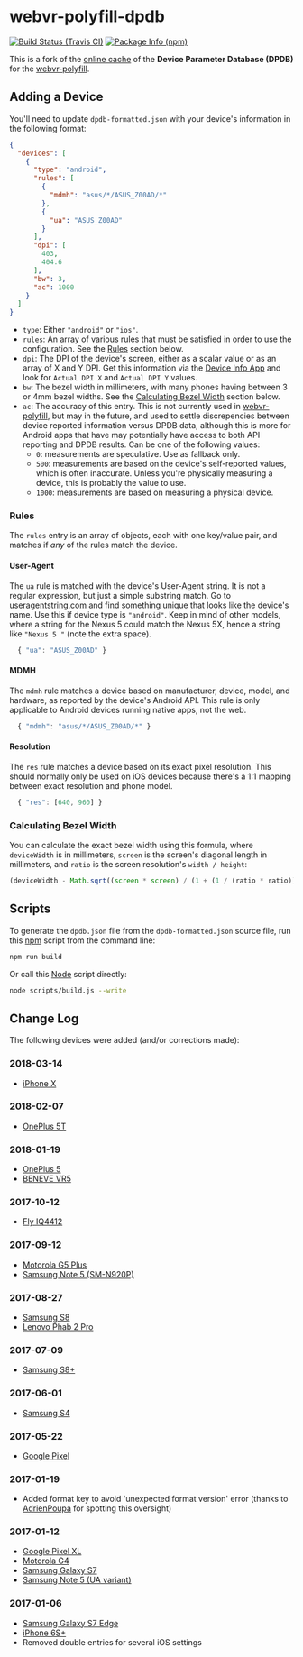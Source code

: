 # webvr-polyfill-dpdb

[![Build Status (Travis CI)](https://img.shields.io/travis/WebVRRocks/webvr-polyfill-dpdb.svg?style=flat-square)](https://travis-ci.org/WebVRRocks/webvr-polyfill-dpdb)
[![Package Info (npm)](https://img.shields.io/npm/v/webvr-polyfill-dpdb.svg?style=flat-square)](https://www.npmjs.org/package/webvr-polyfill-dpdb)

This is a fork of the [online cache](https://storage.googleapis.com/cardboard-dpdb/dpdb.json) of the **Device Parameter Database (DPDB)** for the [webvr-polyfill].

## Adding a Device

You'll need to update `dpdb-formatted.json` with your device's information in the following format:

```json
{
  "devices": [
    {
      "type": "android",
      "rules": [
        {
          "mdmh": "asus/*/ASUS_Z00AD/*"
        },
        {
          "ua": "ASUS_Z00AD"
        }
      ],
      "dpi": [
        403,
        404.6
      ],
      "bw": 3,
      "ac": 1000
    }
  ]
}
```

* `type`: Either `"android"` or `"ios"`.
* `rules`: An array of various rules that must be satisfied in order to use the configuration. See the [Rules](#rules) section below.
* `dpi`: The DPI of the device's screen, either as a scalar value or as an array of X and Y DPI. Get this information via the [Device Info App] and look for `Actual DPI X` and `Actual DPI Y` values.
* `bw`: The bezel width in millimeters, with many phones having between 3 or 4mm bezel widths. See the [Calculating Bezel Width](#calculating-bezel-width) section below.
* `ac`: The accuracy of this entry. This is not currently used in [webvr-polyfill], but may in the future, and used to settle discrepencies between device reported information versus DPDB data, although this is more for Android apps that have may potentially have access to both API reporting and DPDB results. Can be one of the following values:
    * `0`: measurements are speculative. Use as fallback only.
    * `500`: measurements are based on the device's self-reported values, which is often inaccurate. Unless you're physically measuring a device, this is probably the value to use.
    * `1000`: measurements are based on measuring a physical device.

### Rules

The `rules` entry is an array of objects, each with one key/value pair, and matches if *any* of the rules match the device.

#### User-Agent

The `ua` rule is matched with the device's User-Agent string. It is not a regular expression, but just a simple substring match. Go to [useragentstring.com] and find something unique that looks like the device's name. Use this if device type is `"android"`. Keep in mind of other models, where a string for the Nexus 5 could match the Nexus 5X, hence a string like `"Nexus 5 "` (note the extra space).

```js
  { "ua": "ASUS_Z00AD" }
```

#### MDMH

The `mdmh` rule matches a device based on manufacturer, device, model, and hardware, as reported by the device's Android API. This rule is only applicable to Android devices running native apps, not the web.

```js
  { "mdmh": "asus/*/ASUS_Z00AD/*" }
```

#### Resolution

The `res` rule matches a device based on its exact pixel resolution. This should normally only be used on iOS devices because there's a 1:1 mapping between exact resolution and phone model.

```js
  { "res": [640, 960] }
```

### Calculating Bezel Width

You can calculate the exact bezel width using this formula, where `deviceWidth` is in millimeters, `screen` is the screen's diagonal length in millimeters, and `ratio` is the screen resolution's `width / height`:

```js
(deviceWidth - Math.sqrt((screen * screen) / (1 + (1 / (ratio * ratio))))) / 2;
```

## Scripts

To generate the `dpdb.json` file from the `dpdb-formatted.json` source file, run this [npm](https://npmjs.org/) script from the command line:

```sh
npm run build
```

Or call this [Node](https://nodejs.org) script directly:

```sh
node scripts/build.js --write
```

## Change Log

The following devices were added (and/or corrections made):

### 2018-03-14
- [iPhone X](https://github.com/immersive-web/webvr-polyfill-dpdb/pull/35)

### 2018-02-07
- [OnePlus 5T](https://github.com/WebVRRocks/webvr-polyfill-dpdb/pull/32)

### 2018-01-19
- [OnePlus 5](https://github.com/WebVRRocks/webvr-polyfill-dpdb/pull/31)
- [BENEVE VR5](https://github.com/WebVRRocks/webvr-polyfill-dpdb/pull/30)

### 2017-10-12
- [Fly IQ4412](https://github.com/WebVRRocks/webvr-polyfill-dpdb/issues/28)

### 2017-09-12
- [Motorola G5 Plus](https://github.com/WebVRRocks/webvr-polyfill-dpdb/issues/27)
- [Samsung Note 5 (SM-N920P)](https://github.com/WebVRRocks/webvr-polyfill-dpdb/issues/26)

### 2017-08-27
- [Samsung S8](https://github.com/WebVRRocks/webvr-polyfill-dpdb/issues/25)
- [Lenovo Phab 2 Pro](https://github.com/WebVRRocks/webvr-polyfill-dpdb/issues/24)

### 2017-07-09
- [Samsung S8+](https://github.com/WebVRRocks/webvr-polyfill-dpdb/issues/23)

### 2017-06-01
- [Samsung S4](https://github.com/WebVRRocks/webvr-polyfill-dpdb/commit/8e89ba9bc3d2996dd845a005fa0f92b2f768d098)

### 2017-05-22
- [Google Pixel](https://github.com/googlevr/webvr-polyfill/commit/1da4b02f702bb0e2662ce713a52fb452290f36c1#diff-7c2d4996a1c9e98511cab90ef34c060d)

### 2017-01-19
- Added format key to avoid 'unexpected format version' error (thanks to [AdrienPoupa](https://github.com/AdrienPoupa) for spotting this oversight)

### 2017-01-12
- [Google Pixel XL](https://github.com/aframevr/aframe/issues/2117#issuecomment-263336591)
- [Motorola G4](https://github.com/aframevr/aframe/issues/2117#issuecomment-265275683)
- [Samsung Galaxy S7](https://github.com/googlevr/webvr-polyfill/issues/164#issuecomment-266108204)
- [Samsung Note 5 (UA variant)](https://github.com/googlevr/webvr-polyfill/pull/185)

### 2017-01-06
- [Samsung Galaxy S7 Edge](https://github.com/googlevr/webvr-polyfill/issues/164#issuecomment-266108204)
- [iPhone 6S+](https://github.com/borismus/webvr-boilerplate/issues/146#issuecomment-253711181)
- Removed double entries for several iOS settings

[webvr-polyfill]: https://github.com/googlevr/webvr-polyfill
[useragentstring.com]: http://useragentstring.com/
[Device Info App]: https://play.google.com/store/apps/details?id=com.jphilli85.deviceinfo

